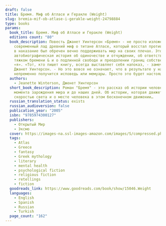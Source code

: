 ```yaml
---
draft: false
title: Бремя. Миф об Атласе и Геракле (Weight)
slug: bremia-mif-ob-atlase-i-gerakle-weight-24798884
type: books
params:
  book_title: Бремя. Миф об Атласе и Геракле (Weight)
  editions count: "80"
  book_description: Повесть Джанет Уинтерсон «Бремя» - не просто изложенный на
    современный лад древний миф о титане Атласе, который восстал против богов и
    в наказание был обречен вечно поддерживать мир на своих плечах. Это
    автобиографическая история об одиночестве и отчуждении, об ответственности и
    тяжком бремени & и о подлинной свободе и преодолении границ собственного
    «я». «Тот, кто пишет книгу, всегда выставляет себя напоказ, - замечает
    Джанет Уинтерсон. - Но это вовсе не означает, что в результате у нас
    непременно получится исповедь или мемуары. Просто это будет настоящим».
  authors:
    - Jeanette Winterson, Дженет Уинтерсон
  short_book_description: Роман "Бремя" - это рассказ об истории человечества, с
    момента зарождения мира и до наших дней. Об истории, которая движется со
    скоростью света и о месте человека в этом бесконечном движении…
  russian_translation_status: exists
  russian_audioversion: false
  publication_year: "2005"
  isbn: "9785974300127"
  publishers:
    - Открытый Мир
    - Эксмо
  cover: https://images-na.ssl-images-amazon.com/images/S/compressed.photo.goodreads.com/books/1538032254i/42080336.jpg
  tags:
    - Atlas
    - Greece
    - fantasy
    - Greek mythology
    - literary
    - mental health
    - psychological fiction
    - religious fiction
    - retellings
    - fiction
  goodreads_link: https://www.goodreads.com/book/show/15046.Weight
  languages:
    - English
    - Spanish
    - Russian
    - Turkish
  page_count: "162"
---
```

